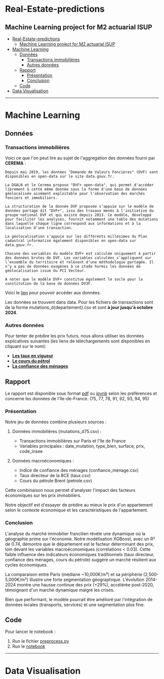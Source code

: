 # Real-Estate-predictions
Machine Learning project for M2 actuarial ISUP
--- 
- [Real-Estate-predictions](#real-estate-predictions)
  - [Machine Learning project for M2 actuarial ISUP](#machine-learning-project-for-m2-actuarial-isup)
- [Machine Learning](#machine-learning)
  - [Données](#données)
    - [Transactions immobilières](#transactions-immobilières)
    - [Autres données](#autres-données)
  - [Rapport](#rapport)
    - [Présentation](#présentation)
    - [Conclusion](#conclusion)
  - [Code](#code)
- [Data Visualisation](#data-visualisation)


---

# Machine Learning

## Données 

### Transactions immobilières

Voici ce que l'on peut lire au sujet de l'aggregation des données fourni par **CEREMA** : 

```
Depuis mai 2019, les données "Demande de Valeurs Foncières" (DVF) sont disponibles en open-data sur le site data.gouv.fr.

La DGALN et le Cerema propose "DVF+ open-data", qui permet d'accéder librement à cette même donnée sous la forme d'une base de données géolocalisée aisément exploitable pour l'observation des marchés fonciers et immobiliers.

La structuration de la donnée DVF proposée s'appuie sur le modèle de données partagé dit "DVF+", issu des travaux menés à l'initiative du groupe national DVF et qui existe depuis 2013. Ce modèle, développé pour faciliter les analyses, fournit notamment une table des mutations dans laquelle chaque ligne correspond aux informations et à la localisation d'une transaction. 

La géolocalisation s'appuie sur les différents millésimes du Plan cadastral informatisé également disponibles en open-data sur data.gouv.fr.

Chacune des variables du modèle DVF+ est calculée uniquement à partir des données brutes de DVF. Les variables calculées s’appliquent sur l’ensemble du territoire et relèvent d’une méthodologie partagée. Il n’y a pas de données exogènes à ce stade hormis les données de géolocalisation issue du PCI Vecteur.

A noter que le modèle DVF+ constitue également le socle pour la constitution de la base de données DV3F.
```

Voici le [lien](https://datafoncier.cerema.fr/donnees/autres-donnees-foncieres/dvfplus-open-data) pour pouvoir accéder aux données.


Les données se trouvent dans data. Pour les fichiers de transactions sont de la forme mutations_d{departement}.csv et sont **à jour jusqu'à octobre 2024**.

### Autres données

Pour tenter de prédire les prix futurs, nous allons utiliser les données explicatives suivantes (les liens de téléchargements sont disponibles en cliquant sur le nom):

- [**Les taux en vigueur**](https://webstat.banque-france.fr/fr/catalogue/estr/ESTR.B.EU000A2X2A25.WT)
- [**Le cours du pétrol**](https://www.eia.gov/dnav/pet/hist/LeafHandler.ashx?n=PET&s=RBRTE&f=A)
- [**La confiance des ménages**](https://www.insee.fr/fr/statistiques/7758403)

## Rapport

Le rapport est disponible sous format [pdf](ML_Real_Estate_Forecasting.pdf) ou [ipynb](ML_Predictions_Notebook.ipynb) selon les préférences et concerne les données de l'île-de-France. (75, 77, 78, 91, 92, 93, 94, 95)

### Présentation

Notre jeu de données combine plusieurs sources :

1. Données immobilières (mutations_d75.csv) :
   - Transactions immobilières sur Paris et l'île de France
   - Variables principales : date_mutation, type_bien, surface, prix, code_insee
   
2. Données macroéconomiques :
   - Indice de confiance des ménages (confiance_menage.csv)
   - Taux directeur de la BCE (taux.csv)
   - Cours du pétrole Brent (petrole.csv)

Cette combinaison nous permet d'analyser l'impact des facteurs économiques sur les prix immobiliers.

Notre objectif est d'essayer de prédire au mieux le prix d'un appartement selon le contexte économique et les caractéristiques de l'appartement.

### Conclusion

L'analyse du marché immobilier francilien révèle une dynamique où la géographie prime sur l'économie. Notre modélisation XGBoost, avec un R² de 0.74, démontre que le département est le facteur déterminant des prix, loin devant les variables macroéconomiques (corrélations < 0.03). 
Cette faible influence des indicateurs économiques traditionnels (taux directeur, confiance des ménages, cours du pétrole) suggère un marché résilient aux cycles économiques.

La comparaison entre Paris (médiane ~10,000€/m²) et sa périphérie (2,500-5,000€/m²) illustre une forte segmentation géographique. L'évolution 2014-2024 montre une hausse continue des prix (+29%), accélérée post-2020, témoignant d'un marché dynamique malgré les crises.

Bien que performant, le modèle pourrait être amélioré par l'intégration de données locales (transports, services) et une segmentation plus fine.

## Code 

Pour lancer le notebook : 

1. Run le fichier [preprocess.py](./processed_data/preprocess.py) 
2. Run le [notebook](ML_Predictions_Notebook.ipynb)


--- 

# Data Visualisation

